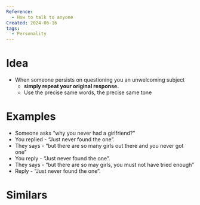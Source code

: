 ```yaml
---
Reference:
  - How to talk to anyone
Created: 2024-06-16
tags:
  - Personality
---
```

# Idea

* When someone persists on questioning you an unwelcoming subject
	* **simply repeat your original response.**
	* Use the precise same words, the precise same tone
# Examples

- Someone asks “why you never had a girlfriend?”
- You replied - “Just never found the one”.
- They says - “but there are so many girls out there and you never got one”
- You reply - “Just never found the one”.
- They says - “but there are so may girls, you must not have tried enough”
- Reply - “Just never found the one”.

# Similars